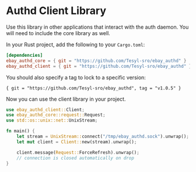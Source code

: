 # Authd Client Library
Use this library in other applications that interact with the auth daemon. You will need to include the core library as well.

In your Rust project, add the following to your `Cargo.toml`:
```toml
[dependencies]
ebay_authd_core = { git = "https://github.com/Tesyl-sro/ebay_authd" }
ebay_authd_client = { git = "https://github.com/Tesyl-sro/ebay_authd" }
```

You should also specify a tag to lock to a specific version:
```
{ git = "https://github.com/Tesyl-sro/ebay_authd", tag = "v1.0.5" }
```

Now you can use the client library in your project.
```rust
use ebay_authd_client::Client;
use ebay_authd_core::request::Request;
use std::os::unix::net::UnixStream;

fn main() {
    let stream = UnixStream::connect("/tmp/ebay_authd.sock").unwrap();
    let mut client = Client::new(stream).unwrap();

    client.message(Request::ForceRefresh).unwrap();
    // connection is closed automatically on drop
}
```